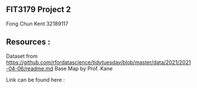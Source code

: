 ## FIT3179 Project 2
Fong Chun Kent
32189117

## Resources : 
Dataset from https://github.com/rfordatascience/tidytuesday/blob/master/data/2021/2021-04-06/readme.md
Base Map by Prof. Kane

Link can be found here : 

